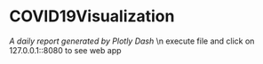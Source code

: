 # COVID19Visualization
*A daily report generated by Plotly Dash* \n
execute file and click on 127.0.0.1::8080 to see web app
